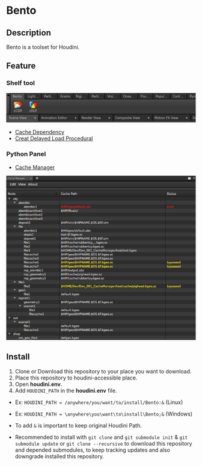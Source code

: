 Bento
====================

## Description
Bento is a toolset for Houdini.


## Feature

### Shelf tool

![alt tag](docs/img/ss_shelf_tool_0002.png)

* [Cache Dependency](docs/cacheDependency.md)
* [Creat Delayed Load Procedural](docs/create-dlp.md)

### Python Panel

* [Cache Manager](docs/cacheManager.md)

![alt tag](docs/img/ss_cache_manager_0001.png)

## Install
1. Clone or Download this repository to your place you want to download.
2. Place this repository to houdini-accessible place.
3. Open **houdini.env**.
4. Add `HOUDINI_PATH` in the **houdini.env** file.
  * Ex: `HOUDINI_PATH = /anywhere/you/want/to/install/Bento:&` (Linux)
  * Ex: `HOUDINI_PATH = \anywhere\you\want\to\install\Bento;&` (Windows)
  * To add `&` is important to keep original Houdini Path.


* Recommended to install with `git clone` and `git submodule init` & `git submodule update` or `git clone --recursive` to download this repository and depended submodules, to keep tracking updates and also downgrade installed this repository.

